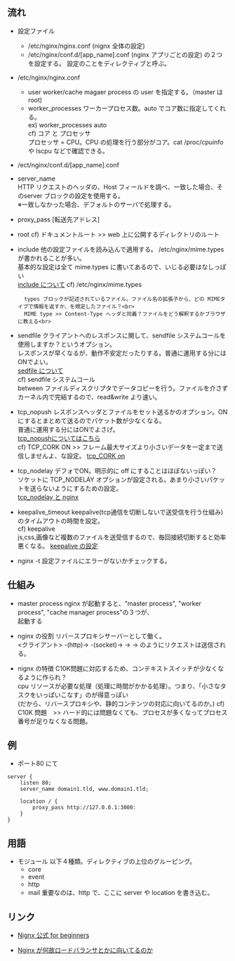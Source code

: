 ## 流れ

+ 設定ファイル
	- /etc/nginx/nginx.conf    (nignx 全体の設定)
	- /etc/nginx/conf.d/[app_name].conf    (nginx アプリごとの設定)
	の２つを設定する。
	設定のことをディレクティブと呼ぶ。

+ /etc/nginx/nginx.conf
	- user    worker/cache magaer process の user を指定する。（master は root)
	- worker_processes    ワーカープロセス数。auto でコア数に指定してくれる。<br>
		ex) worker_processes auto<br>
		cf) コア と プロセッサ<br>
			プロセッサ = CPU。CPU の処理を行う部分がコア。cat /proc/cpuinfo や lscpu などで確認できる。

+ /ect/nginx/conf.d/[app_name].conf
- server_name   
	HTTP リクエストのヘッダの、Host フィールドを調べ、一致した場合、そのserver ブロックの設定を使用する。<br>
	※一致しなかった場合、デフォルトのサーバで処理する。
- proxy_pass [転送先アドレス]
- root 
      cf) ドキュメントルート >> web 上に公開するディレクトリのルート<br>
- include
	他の設定ファイルを読み込んで適用する。
	/etc/nginx/mime.types が書かれることが多い。<br>
	基本的な設定は全て mime.types に書いてあるので、いじる必要はなしっぽい<br>
	[include について](https://heartbeats.jp/hbblog/2012/02/nginx03.html)
	cf) /etc/nginx/mime.types<br>

		types ブロックが記述されているファイル。ファイル名の拡張子から、どの MIMEタイプで情報を返すか、を規定したファイル？<br>
		MIME type >> Content-Type ヘッダと同義？ファイルをどう解釈するかブラウザに教える<br>
- sendfile
	クライアントへのレスポンスに関して、sendfile システムコールを使用しますか？というオプション。<br>
	レスポンスが早くなるが、動作不安定だったりする。普通に運用する分にはONでよい。<br>
	[sedfile について](https://qiita.com/yuse/items/fe05cec1a331306eac19)<br>
	cf) sendfile システムコール<br>
	between ファイルディスクリプタでデータコピーを行う。ファイルを介さずカーネル内で完結するので、read&write より速い。<br>
- tcp_nopush 
	レスポンスヘッダとファイルをセット送るかのオプション。ONにするとまとめて送るのでパケット数が少なくなる。<br>
	普通に運用する分にはONでよさげ。<br>
	[tcp_nopushについてはこちら](https://qiita.com/cubicdaiya/items/235777dc401ec419b14e)<br>
	cf) TCP_CORK ON >> フレーム最大サイズより小さいデータを一定まで送信しませんよ、な設定。
		[tcp_CORK on](https://code-examples.net/ja/q/1519642)<br>
- tcp_nodelay
	デフォでON。明示的に off にすることはほぼないっぽい？<br>
	ソケットに TCP_NODELAY オプションが設定される。あまり小さいパケットを送らないようにするための設定。<br>
	[tcp_nodelay と nginx](https://harukasan.hateblo.jp/entry/2016/01/25/170648)<br>

- keepalive_timeout
	keepalive(tcp通信を切断しないで送受信を行う仕組み)のタイムアウトの時間を設定。<br>
	cf) keepalive  <br>
		js,css,画像など複数のファイルを送受信するので、毎回接続切断すると効率悪くなる。
		[keepalive の設定](https://ex1.m-yabe.com/archives/4305)<br>
	


+ nginx -t
設定ファイルにエラーがないかチェックする。


## 仕組み
+ master process
nginx が起動すると、"master process", "worker process", "cache manager process"の３つが、<br>
起動する

+ nginx の役割
リバースプロキシサーバーとして働く。<br>
<クライアント> -(http)-> <nginx> -(socket)-> <puma> -> <rack> -> <ruby>	のようにリクエストは送信される。

+ nignx の特徴
C10K問題に対応するため、コンテキストスイッチが少なくなるように作られ？<br>
cpu リソースが必要な処理（処理に時間がかかる処理）。つまり、「小さなタスクをいっぱいこなす」のが得意っぽい<br>
(だから、リバースプロキシや、静的コンテンツの対応に向いてるのか。)
cf) C10K 問題　>> ハード的には問題なくても、プロセスが多くなってプロセス番号が足りなくなる問題。<br>

## 例
+ ポート80 にて
```
server {
	listen 80; 
	server_name domain1.tld, www.domain1.tld;
	
	location / {
		proxy_pass http://127.0.0.1:3000:
	}
}
```


## 用語
+ モジュール
	以下４種類。ディレクティブの上位のグルーピング。
	- core   
	- event
	- http
	- mail
	重要なのは、http で、ここに server や location を書き込む。

## リンク
+ [Nignx 公式 for beginners](http://nginx.org/en/docs/beginners_guide.html)
	
+ [Nginx が何故ロードバランサとかに向いてるのか](https://www.slideshare.net/yujiotani16/nginx-16850347)
